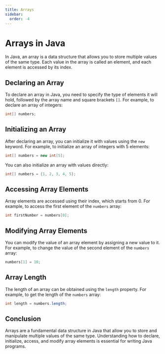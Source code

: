 ```yaml
---
title: Arrays
sidebar:
  order: -4
---
```


# Arrays in Java

In Java, an array is a data structure that allows you to store multiple values of the same type. Each value in the array is called an element, and each element is accessed by its index.

## Declaring an Array

To declare an array in Java, you need to specify the type of elements it will hold, followed by the array name and square brackets `[]`. For example, to declare an array of integers:

```java
int[] numbers;
```

## Initializing an Array

After declaring an array, you can initialize it with values using the `new` keyword. For example, to initialize an array of integers with 5 elements:

```java
int[] numbers = new int[5];
```

You can also initialize an array with values directly:

```java
int[] numbers = {1, 2, 3, 4, 5};
```

## Accessing Array Elements

Array elements are accessed using their index, which starts from 0. For example, to access the first element of the `numbers` array:

```java
int firstNumber = numbers[0];
```

## Modifying Array Elements

You can modify the value of an array element by assigning a new value to it. For example, to change the value of the second element of the `numbers` array:

```java
numbers[1] = 10;
```

## Array Length

The length of an array can be obtained using the `length` property. For example, to get the length of the `numbers` array:

```java
int length = numbers.length;
```

## Conclusion

Arrays are a fundamental data structure in Java that allow you to store and manipulate multiple values of the same type. Understanding how to declare, initialize, access, and modify array elements is essential for writing Java programs.

